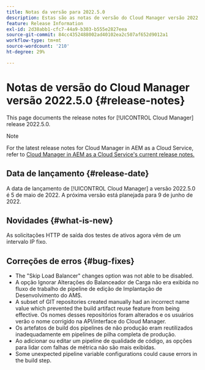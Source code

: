 ```yaml
---
title: Notas da versão para 2022.5.0
description: Estas são as notas de versão do Cloud Manager versão 2022.5.0.
feature: Release Information
exl-id: 2d38abb1-cfc7-44a9-b303-b555e2827eea
source-git-commit: 84cc4352488002ad40102ea2c507af652d9012a1
workflow-type: tm+mt
source-wordcount: '210'
ht-degree: 29%

---
```



# Notas de versão do Cloud Manager versão 2022.5.0 {#release-notes}

This page documents the release notes for [!UICONTROL Cloud Manager] release 2022.5.0.

>[!NOTE]
>
>For the latest release notes for Cloud Manager in AEM as a Cloud Service, refer to [Cloud Manager in AEM as a Cloud Service&#39;s current release notes.](https://experienceleague.adobe.com/docs/experience-manager-cloud-service/content/implementing/using-cloud-manager/release-notes-cloud-manager/release-notes-cm-current.html)

## Data de lançamento {#release-date}

A data de lançamento de [!UICONTROL Cloud Manager] a versão 2022.5.0 é 5 de maio de 2022. A próxima versão está planejada para 9 de junho de 2022.

## Novidades {#what-is-new}

As solicitações HTTP de saída dos testes de ativos agora vêm de um intervalo IP fixo.

## Correções de erros {#bug-fixes}

* The &quot;Skip Load Balancer&quot; changes option was not able to be disabled.
* A opção Ignorar Alterações do Balanceador de Carga não era exibida no fluxo de trabalho de pipeline de edição de Implantação de Desenvolvimento do AMS.
* A subset of GIT repositories created manually had an incorrect name value which prevented the build artifact reuse feature from being effective. Os nomes desses repositórios foram alterados e os usuários verão o nome corrigido na API/interface do Cloud Manager.
* Os artefatos de build dos pipelines de não produção eram reutilizados inadequadamente em pipelines de pilha completa de produção.
* Ao adicionar ou editar um pipeline de qualidade de código, as opções para lidar com falhas de métrica não são mais exibidas.
* Some unexpected pipeline variable configurations could cause errors in the build step.
